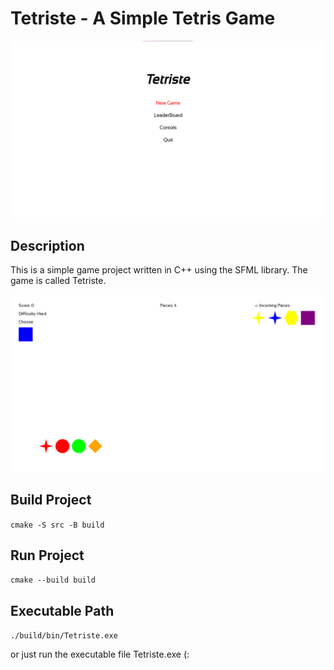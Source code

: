 # Tetriste  - A Simple Tetris Game

![Tetriste Game](ScreenShots/image-1.png)

## Description

This is a simple game project written in C++ using the SFML library. The game is called Tetriste.


![Tetriste - Hard](ScreenShots/image.png)

## Build Project

```cmake -S src -B build```

## Run Project

```cmake --build build```

## Executable Path

```./build/bin/Tetriste.exe```

or just run the executable file Tetriste.exe (:
